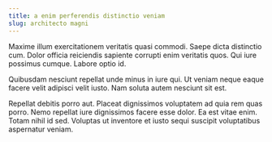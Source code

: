 ```yaml
---
title: a enim perferendis distinctio veniam
slug: architecto magni
---
```


Maxime illum exercitationem veritatis quasi commodi. Saepe dicta distinctio cum. Dolor officia reiciendis sapiente corrupti enim veritatis quos. Qui iure possimus cumque. Labore optio id.

Quibusdam nesciunt repellat unde minus in iure qui. Ut veniam neque eaque facere velit adipisci velit iusto. Nam soluta autem nesciunt sit est.

Repellat debitis porro aut. Placeat dignissimos voluptatem ad quia rem quas porro. Nemo repellat iure dignissimos facere esse dolor. Ea est vitae enim. Totam nihil id sed. Voluptas ut inventore et iusto sequi suscipit voluptatibus aspernatur veniam.
